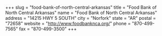 +++
slug = "food-bank-of-north-central-arkansas"
title = "Food Bank of North Central Arkansas"
name = "Food Bank of North Central Arkansas"
address = "14215 HWY 5 SOUTH"
city = "Norfork"
state = "AR"
postal = "72658"
website = "http://www.foodbanknca.org/"
phone = "870-499-7565"
fax = "870-499-3500"
+++
